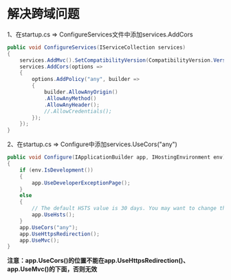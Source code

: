 # 解决跨域问题

1、在startup.cs => ConfigureServices文件中添加services.AddCors

~~~C#
public void ConfigureServices(IServiceCollection services)
{
	services.AddMvc().SetCompatibilityVersion(CompatibilityVersion.Version_2_2);
	services.AddCors(options =>
	{
		options.AddPolicy("any", builder =>
		{
			builder.AllowAnyOrigin()
			.AllowAnyMethod()
			.AllowAnyHeader();
			//.AllowCredentials();
		});
	});
}
~~~

2、在startup.cs => Configure中添加services.UseCors("any")

~~~c#
public void Configure(IApplicationBuilder app, IHostingEnvironment env)
{
	if (env.IsDevelopment())
	{
		app.UseDeveloperExceptionPage();
	}
	else
	{
		// The default HSTS value is 30 days. You may want to change this for production scenarios, see https://aka.ms/aspnetcore-hsts.
		app.UseHsts();
	}
	app.UseCors("any");
	app.UseHttpsRedirection();
	app.UseMvc();
}
~~~

**注意：app.UseCors()的位置不能在app.UseHttpsRedirection()、app.UseMvc()的下面，否则无效**

